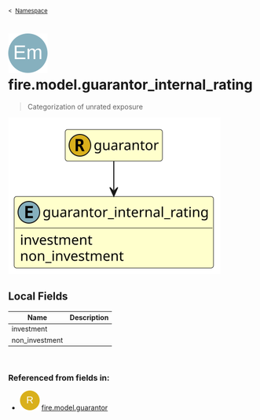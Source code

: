 <sub>&lt;&nbsp; [Namespace](index.md)</sub>
# <img src='images/enumType-lg.svg'/> fire.model.guarantor_internal_rating
>  
>Categorization of unrated exposure
> 
<img src='images/fire.model.guarantor_internal_rating.svg'/>


## Local Fields


| Name        | Description |
| ----------- | ----------- |
| investment |   |
| non_investment |   |

<br/>

### Referenced from fields in:
- <img src='images/recordType.svg'/> [fire.model.guarantor](UDT-fire.model.guarantor.md)
